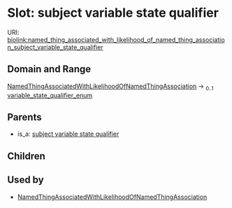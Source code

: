 
# Slot: subject variable state qualifier




URI: [biolink:named_thing_associated_with_likelihood_of_named_thing_association_subject_variable_state_qualifier](https://w3id.org/biolink/vocab/named_thing_associated_with_likelihood_of_named_thing_association_subject_variable_state_qualifier)


## Domain and Range

[NamedThingAssociatedWithLikelihoodOfNamedThingAssociation](NamedThingAssociatedWithLikelihoodOfNamedThingAssociation.md) &#8594;  <sub>0..1</sub> [variable_state_qualifier_enum](variable_state_qualifier_enum.md)

## Parents

 *  is_a: [subject variable state qualifier](subject_variable_state_qualifier.md)

## Children


## Used by

 * [NamedThingAssociatedWithLikelihoodOfNamedThingAssociation](NamedThingAssociatedWithLikelihoodOfNamedThingAssociation.md)
